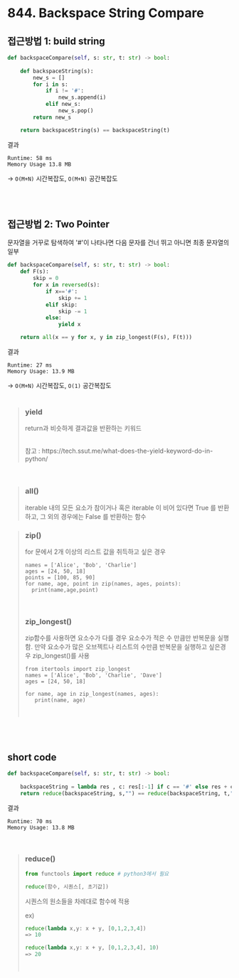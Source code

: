 # 844. Backspace String Compare

## 접근방법 1: build string 
``` python
def backspaceCompare(self, s: str, t: str) -> bool:
        
    def backspaceString(s):
        new_s = []
        for i in s:
            if i != '#':
                new_s.append(i)
            elif new_s:
                new_s.pop()
        return new_s

    return backspaceString(s) == backspaceString(t)
```
결과
```
Runtime: 58 ms
Memory Usage 13.8 MB 
```
-> ```O(M+N)``` 시간복잡도, ```O(M+N)``` 공간복잡도

<br/><br/>

## 접근방법 2: Two Pointer
문자열을 거꾸로 탐색하여 '#'이 나타나면 다음 문자를 건너 뛰고 아니면 최종 문자열의 일부

```python
def backspaceCompare(self, s: str, t: str) -> bool:
    def F(s):
        skip = 0
        for x in reversed(s):
            if x=='#':
                skip += 1
            elif skip:
                skip -= 1
            else:
                yield x

    return all(x == y for x, y in zip_longest(F(s), F(t)))
```
결과
```
Runtime: 27 ms
Memory Usage: 13.9 MB
```
-> ```O(M+N)``` 시간복잡도, ```O(1)``` 공간복잡도
<br/><br/>
> ### yield
> return과 비슷하게 결과값을 반환하는 키워드
> 
><br/>
> 참고 : https://tech.ssut.me/what-does-the-yield-keyword-do-in-python/
<br>

> ### all()
>  iterable 내의 모든 요소가 참이거나 혹은 iterable 이 비어 있다면 True 를 반환하고, 그 외의 경우에는 False 를 반환하는 함수

> ### zip()
> for 문에서 2개 이상의 리스트 값을 취득하고 싶은 경우
> ```
> names = ['Alice', 'Bob', 'Charlie']
> ages = [24, 50, 18]
> points = [100, 85, 90]
> for name, age, point in zip(names, ages, points):
>   print(name,age,point)
> ```
> <br>
>
> ### zip_longest()
> zip함수를 사용하면 요소수가 다를 경우 요소수가 적은 수 만큼만 반복문을 실행함. 만약 요소수가 많은 오브젝트나 리스트의 수만큼 반복문을 실행하고 싶은경우 zip_longest()를 사용
>
>```
> from itertools import zip_longest
> names = ['Alice', 'Bob', 'Charlie', 'Dave']
> ages = [24, 50, 18]
>
> for name, age in zip_longest(names, ages):
>    print(name, age)
>```
><br>

<br/><br/>

## short code
```python
def backspaceCompare(self, s: str, t: str) -> bool:
    
    backspaceString = lambda res , c: res[:-1] if c == '#' else res + c
    return reduce(backspaceString, s,"") == reduce(backspaceString, t,"")
```
결과
```
Runtime: 70 ms
Memory Usage: 13.8 MB
```
<br/>

>### reduce()
>```python
>from functools import reduce # python3에서 필요
>
>reduce(함수, 시퀀스[, 초기값])
>```
>시퀀스의 원소들을 차례대로 함수에 적용
>
>ex)
>```python
>reduce(lambda x,y: x + y, [0,1,2,3,4])
>=> 10 
>
>reduce(lambda x,y: x + y, [0,1,2,3,4], 10)
>=> 20
>```
><br>
